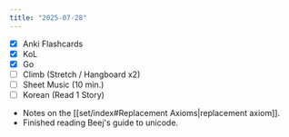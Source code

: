 ```yaml
---
title: "2025-07-28"
---
```


- [x] Anki Flashcards
- [x] KoL
- [x] Go
- [ ] Climb (Stretch / Hangboard x2)
- [ ] Sheet Music (10 min.)
- [ ] Korean (Read 1 Story)

* Notes on the [[set/index#Replacement Axioms|replacement axiom]].
* Finished reading Beej's guide to unicode.